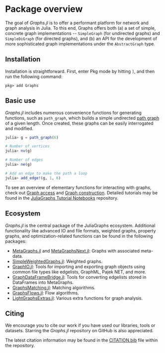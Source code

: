 # Package overview

The goal of _Graphs.jl_ is to offer a performant platform for network and graph analysis in Julia. To this end, Graphs offers both (a) a set of simple, concrete graph implementations -- `SimpleGraph` (for undirected graphs) and `SimpleDiGraph` (for directed graphs), and (b) an API for the development of more sophisticated graph implementations under the `AbstractGraph` type.

## Installation

Installation is straightforward. First, enter Pkg mode by hitting `]`, and then run the following command:

```julia-repl
pkg> add Graphs
```

## Basic use

_Graphs.jl_ includes numerous convenience functions for generating functions, such as `path_graph`, which builds a simple undirected [path graph](https://en.wikipedia.org/wiki/Path_graph) of a given length. Once created, these graphs can be easily interrogated and modified.

```julia
julia> g = path_graph(6)

# Number of vertices
julia> nv(g)

# Number of edges
julia> ne(g)

# Add an edge to make the path a loop
julia> add_edge!(g, 1, 6)
```

To see an overview of elementary functions for interacting with graphs, check out [Graph access](@ref) and [Graph construction](@ref).
Detailed tutorials may be found in the [JuliaGraphs Tutorial Notebooks](https://github.com/JuliaGraphs/JuliaGraphsTutorials) repository.

## Ecosystem

_Graphs.jl_ is the central package of the JuliaGraphs ecosystem. Additional functionality like advanced IO and file formats, weighted graphs, property graphs, and optimization-related functions can be found in the following packages:

- [MetaGraphs.jl](https://github.com/JuliaGraphs/MetaGraphs.jl) and [MetaGraphsNext.jl](https://github.com/JuliaGraphs/MetaGraphsNext.jl): Graphs with associated meta-data.
- [SimpleWeightedGraphs.jl](https://github.com/JuliaGraphs/SimpleWeightedGraphs.jl): Weighted graphs.
- [GraphIO.jl](https://github.com/JuliaGraphs/GraphIO.jl): Tools for importing and exporting graph objects using common file types like edgelists, GraphML, Pajek NET, and more.
- [GraphDataFrameBridge.jl](https://github.com/JuliaGraphs/GraphDataFrameBridge.jl): Tools for converting edgelists stored in DataFrames into MetaGraphs.
- [GraphsMatching.jl](https://github.com/JuliaGraphs/GraphsMatching.jl): Matching algorithms.
- [GraphsFlows.jl](https://github.com/JuliaGraphs/GraphsFlows.jl): Flow algorithms.
- [LightGraphsExtras.jl](https://github.com/JuliaGraphs/LightGraphsExtras.jl): Various extra functions for graph analysis.

## Citing

We encourage you to cite our work if you have used our libraries, tools or datasets. Starring the _Graphs.jl_ repository on GitHub is also appreciated.

The latest citation information may be found in the [CITATION.bib](https://raw.githubusercontent.com/JuliaGraphs/Graphs.jl/master/CITATION.bib) file within the repository.